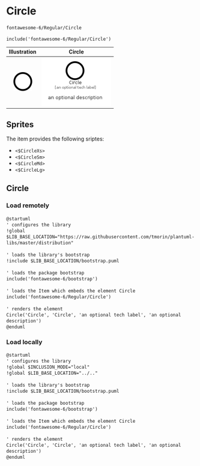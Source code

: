 # Circle


```text
fontawesome-6/Regular/Circle
```

```text
include('fontawesome-6/Regular/Circle')
```



| Illustration | Circle |
| :---: | :---: |
| ![illustration for Illustration](../../fontawesome-6/Regular/Circle.png) | ![illustration for Circle](../../fontawesome-6/Regular/Circle.Local.png) |



## Sprites
The item provides the following sriptes:

- `<$CircleXs>`
- `<$CircleSm>`
- `<$CircleMd>`
- `<$CircleLg>`





## Circle

### Load remotely
```plantuml
@startuml
' configures the library
!global $LIB_BASE_LOCATION="https://raw.githubusercontent.com/tmorin/plantuml-libs/master/distribution"

' loads the library's bootstrap
!include $LIB_BASE_LOCATION/bootstrap.puml

' loads the package bootstrap
include('fontawesome-6/bootstrap')

' loads the Item which embeds the element Circle
include('fontawesome-6/Regular/Circle')

' renders the element
Circle('Circle', 'Circle', 'an optional tech label', 'an optional description')
@enduml
```

### Load locally
```plantuml
@startuml
' configures the library
!global $INCLUSION_MODE="local"
!global $LIB_BASE_LOCATION="../.."

' loads the library's bootstrap
!include $LIB_BASE_LOCATION/bootstrap.puml

' loads the package bootstrap
include('fontawesome-6/bootstrap')

' loads the Item which embeds the element Circle
include('fontawesome-6/Regular/Circle')

' renders the element
Circle('Circle', 'Circle', 'an optional tech label', 'an optional description')
@enduml
```

